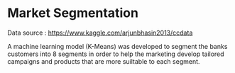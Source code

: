 # Market Segmentation

Data source : https://www.kaggle.com/arjunbhasin2013/ccdata

A machine learning model (K-Means) was developed to segment the banks customers into 8 segments in order to help the marketing develop tailored campaigns and products that are more suiltable to each segment. 

